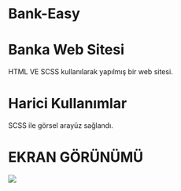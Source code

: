 # Bank-Easy

<h1> Banka Web Sitesi </h1>

HTML VE SCSS kullanılarak yapılmış bir web sitesi.



<h1> Harici Kullanımlar </h1>


SCSS ile görsel arayüz sağlandı.

<h1> EKRAN GÖRÜNÜMÜ</h1>

![](bankea.gif)
